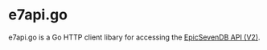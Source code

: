 # e7api.go
e7api.go is a Go HTTP client libary for accessing the [EpicSevenDB API (V2)](https://api.epicsevendb.com/).